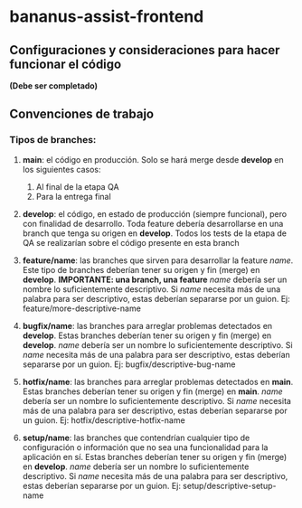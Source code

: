 # bananus-assist-frontend

## Configuraciones y consideraciones para hacer funcionar el código

**(Debe ser completado)**

## Convenciones de trabajo

### Tipos de branches:

1. **main**: el código en producción. Solo se hará merge desde **develop** en los siguientes casos:
    1. Al final de la etapa QA
    2. Para la entrega final

2. **develop**: el código, en estado de producción (siempre funcional), pero con finalidad de desarrollo. Toda feature debería desarrollarse en una branch que tenga su origen en **develop**. Todos los tests de la etapa de QA se realizarían sobre el código presente en esta branch

3. **feature/name**: las branches que sirven para desarrollar la feature *name*. Este tipo de branches deberían tener su origen y fin (merge) en **develop**. **IMPORTANTE: una branch, una feature** *name* debería ser un nombre lo suficientemente descriptivo. Si *name* necesita más de una palabra para ser descriptivo, estas deberían separarse por un guion. Ej: feature/more-descriptive-name

4. **bugfix/name**: las branches para arreglar problemas detectados en **develop**. Estas branches deberían tener su origen y fin (merge) en **develop**. *name* debería ser un nombre lo suficientemente descriptivo. Si *name* necesita más de una palabra para ser descriptivo, estas deberían separarse por un guion. Ej: bugfix/descriptive-bug-name

5. **hotfix/name**: las branches para arreglar problemas detectados en **main**. Estas branches deberían tener su origen y fin (merge) en **main**. *name* debería ser un nombre lo suficientemente descriptivo. Si *name* necesita más de una palabra para ser descriptivo, estas deberían separarse por un guion. Ej: hotfix/descriptive-hotfix-name

6. **setup/name**: las branches que contendrían cualquier tipo de configuración o información que no sea una funcionalidad para la aplicación en sí. Estas branches deberían tener su origen y fin (merge) en **develop**. *name* debería ser un nombre lo suficientemente descriptivo. Si *name* necesita más de una palabra para ser descriptivo, estas deberían separarse por un guion. Ej: setup/descriptive-setup-name

